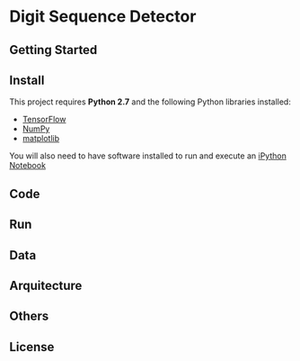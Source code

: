 # Digit Sequence Detector

## Getting Started

## Install

This project requires **Python 2.7** and the following Python libraries installed:

- [TensorFlow](http://www.tensorflow.org/)
- [NumPy](http://www.numpy.org/)
- [matplotlib](http://matplotlib.org/)

You will also need to have software installed to run and execute an [iPython Notebook](http://ipython.org/notebook.html)

## Code

## Run

## Data

## Arquitecture

## Others

## License
